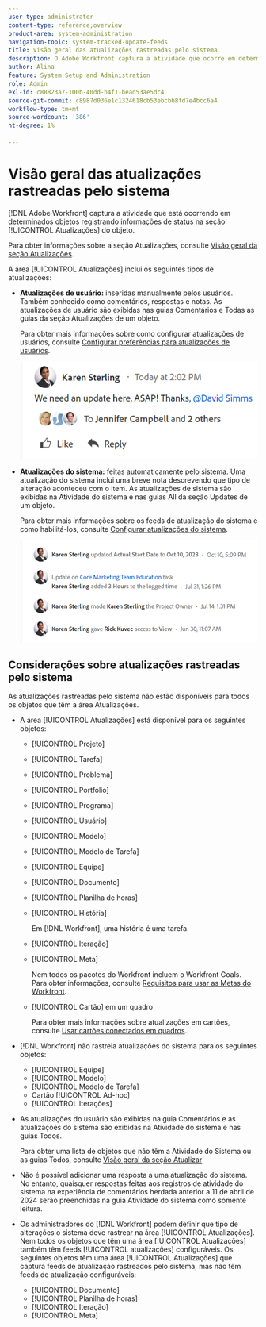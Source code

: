 ```yaml
---
user-type: administrator
content-type: reference;overview
product-area: system-administration
navigation-topic: system-tracked-update-feeds
title: Visão geral das atualizações rastreadas pelo sistema
description: O Adobe Workfront captura a atividade que ocorre em determinados objetos registrando informações de status na área [!UICONTROL Atualizações] do objeto.
author: Alina
feature: System Setup and Administration
role: Admin
exl-id: c88823a7-100b-40dd-b4f1-bead53ae5dc4
source-git-commit: c8987d036e1c1324618cb53ebcbb8fd7e4bcc6a4
workflow-type: tm+mt
source-wordcount: '386'
ht-degree: 1%

---
```


# Visão geral das atualizações rastreadas pelo sistema

<!-- Audited: 08/2025-->

[!DNL Adobe Workfront] captura a atividade que está ocorrendo em determinados objetos registrando informações de status na seção [!UICONTROL Atualizações] do objeto.

Para obter informações sobre a seção Atualizações, consulte [Visão geral da seção Atualizações](/help/quicksilver/workfront-basics/updating-work-items-and-viewing-updates/updates-tab-overview.md).

A área [!UICONTROL Atualizações] inclui os seguintes tipos de atualizações:

* **Atualizações de usuário:** inseridas manualmente pelos usuários. Também conhecido como comentários, respostas e notas. As atualizações de usuário são exibidas nas guias Comentários e Todas as guias da seção Atualizações de um objeto.

  Para obter mais informações sobre como configurar atualizações de usuários, consulte [Configurar preferências para atualizações de usuários](../../../administration-and-setup/set-up-workfront/system-tracked-update-feeds/configure-preferences-user-updates.md).

  ![Atualizações](assets/updates-qs-350x125.png)

* **Atualizações do sistema:** feitas automaticamente pelo sistema. Uma atualização do sistema inclui uma breve nota descrevendo que tipo de alteração aconteceu com o item. As atualizações de sistema são exibidas na Atividade do sistema e nas guias All da seção Updates de um objeto.

  Para obter mais informações sobre os feeds de atualização do sistema e como habilitá-los, consulte [Configurar atualizações do sistema](../../../administration-and-setup/set-up-workfront/system-tracked-update-feeds/configure-system-updates.md).

  ![Exemplo de atualizações do sistema](assets/system-updates-example-unified-stream.png)


  <!--
  DRAFTED IN FLARE:
  Timestamps for system updates are based on your operating system's timezone.
  
  -->

## Considerações sobre atualizações rastreadas pelo sistema

As atualizações rastreadas pelo sistema não estão disponíveis para todos os objetos que têm a área Atualizações.

* A área [!UICONTROL Atualizações] está disponível para os seguintes objetos:

   * [!UICONTROL Projeto]
   * [!UICONTROL Tarefa]
   * [!UICONTROL Problema]
   * [!UICONTROL Portfolio]
   * [!UICONTROL Programa]
   * [!UICONTROL Usuário]
   * [!UICONTROL Modelo]
   * [!UICONTROL Modelo de Tarefa]
   * [!UICONTROL Equipe]
   * [!UICONTROL Documento]
   * [!UICONTROL Planilha de horas]
   * [!UICONTROL História]

     Em [!DNL Workfront], uma história é uma tarefa.
   * [!UICONTROL Iteração]
   * [!UICONTROL Meta]

     Nem todos os pacotes do Workfront incluem o Workfront Goals. Para obter informações, consulte [Requisitos para usar as Metas do Workfront](../../../workfront-goals/goal-management/access-needed-for-wf-goals.md).
   * [!UICONTROL Cartão] em um quadro

     Para obter mais informações sobre atualizações em cartões, consulte [Usar cartões conectados em quadros](../../../agile/get-started-with-boards/connected-cards.md).

* [!DNL Workfront] não rastreia atualizações do sistema para os seguintes objetos:

   * [!UICONTROL Equipe]
   * [!UICONTROL Modelo]
   * [!UICONTROL Modelo de Tarefa]
   * Cartão [!UICONTROL Ad-hoc]
   * [!UICONTROL Iterações]


<!--hiding this bit because this is not true, at this time (August 2023). Users with a Work or Review license can see system updates by default as well.

Your [!DNL Workfront] license determines whether system updates display by default in the [!UICONTROL Updates] area of objects. [!DNL Workfront] users with a [!UICONTROL Plan] license have system updates displayed in the [!UICONTROL Updates] area by default. However, users can filter out system updates, as described in the [Enable or disable system updates](../../../workfront-basics/updating-work-items-and-viewing-updates/update-work.md#enable) section in [Update work](../../../workfront-basics/updating-work-items-and-viewing-updates/update-work.md). All other [!DNL Workfront] licenses filter system updates by default.
-->

* As atualizações do usuário são exibidas na guia Comentários e as atualizações do sistema são exibidas na Atividade do sistema e nas guias Todos.

  Para obter uma lista de objetos que não têm a Atividade do Sistema ou as guias Todos, consulte [Visão geral da seção Atualizar](/help/quicksilver/workfront-basics/updating-work-items-and-viewing-updates/updates-tab-overview.md)

* Não é possível adicionar uma resposta a uma atualização do sistema. No entanto, quaisquer respostas feitas aos registros de atividade do sistema na experiência de comentários herdada anterior a 11 de abril de 2024 serão preenchidas na guia Atividade do sistema como somente leitura.

<!--
* The following are differences between the new and the legacy commenting experience: 

   * When using the new commenting experience, user updates display in the Comments tab and system updates display in the System Activity <span class="preview">and the All</span> tabs.  

      For more information about the new commenting experience, see [New commenting experience](../../../product-announcements/betas/new-commenting-experience-beta/unified-commenting-experience.md).

      <span class="preview">For a list of objects that do not have the System Activity or the All tabs, see [Update section overview](/help/quicksilver/workfront-basics/updating-work-items-and-viewing-updates/updates-tab-overview.md)</span>

   * <span class="preview">When using the new commenting experience, you cannot add a comment to a system update. However, any replies made to system activity records in the legacy commenting experience are populated on the System Activity tab as read-only in the new commenting experience.</span>
   * When using the legacy commenting experience, the system and user updates display in one continuous feed. 

   * When using the legacy commenting experience, users can view system updates by default or they can choose to not display them. Disabling system updates is not possible when using the new commenting experience. 

      For information about disabling the display of system updates, see the section [Enable or disable system updates](../../../workfront-basics/updating-work-items-and-viewing-updates/update-work.md#enable) in the article [Update work](../../../workfront-basics/updating-work-items-and-viewing-updates/update-work.md).  

   * <span class="preview">The legacy commenting experience has been disabled in the Preview environment. For more information, see [Second Quarter 2024 Update stream and notification enhancements](/help/quicksilver/product-announcements/product-releases/24-q2-release-activity/24-q2-update-stream-enhancements.md).</span>
-->

* Os administradores do [!DNL Workfront] podem definir que tipo de alterações o sistema deve rastrear na área [!UICONTROL Atualizações]. Nem todos os objetos que têm uma área [!UICONTROL Atualizações] também têm feeds [!UICONTROL atualizações] configuráveis. Os seguintes objetos têm uma área [!UICONTROL Atualizações] que captura feeds de atualização rastreados pelo sistema, mas não têm feeds de atualização configuráveis:

   * [!UICONTROL Documento]
   * [!UICONTROL Planilha de horas]
   * [!UICONTROL Iteração]
   * [!UICONTROL Meta]


